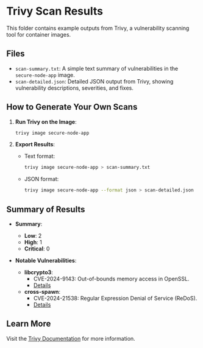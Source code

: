 # Trivy Scan Results

This folder contains example outputs from Trivy, a vulnerability scanning tool for container images.

## Files

- `scan-summary.txt`: A simple text summary of vulnerabilities in the `secure-node-app` image.
- `scan-detailed.json`: Detailed JSON output from Trivy, showing vulnerability descriptions, severities, and fixes.

## How to Generate Your Own Scans

1. **Run Trivy on the Image**:
   ```bash
   trivy image secure-node-app
   ```

2. **Export Results**:
   - Text format:
     ```bash
     trivy image secure-node-app > scan-summary.txt
     ```
   - JSON format:
     ```bash
     trivy image secure-node-app --format json > scan-detailed.json
     ```

## Summary of Results

- **Summary**:
  - **Low**: 2
  - **High**: 1
  - **Critical**: 0

- **Notable Vulnerabilities**:
  - **libcrypto3**:
    - CVE-2024-9143: Out-of-bounds memory access in OpenSSL.
    - [Details](https://avd.aquasec.com/nvd/cve-2024-9143)
  - **cross-spawn**:
    - CVE-2024-21538: Regular Expression Denial of Service (ReDoS).
    - [Details](https://avd.aquasec.com/nvd/cve-2024-21538)

## Learn More

Visit the [Trivy Documentation](https://aquasecurity.github.io/trivy/) for more information.